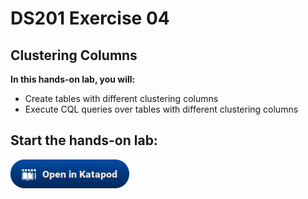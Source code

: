 # DS201 Exercise 04

## Clustering Columns

**In this hands-on lab, you will:**
* Create tables with different clustering columns
* Execute CQL queries over tables with different clustering columns

## Start the hands-on lab:

[![Open in KataPod](https://github.com/DataStax-Academy/katapod-shared-assets/blob/main/images/open-in-katapod.png)](https://gitpod.io/##https://github.com/DataStax-Academy/ds201-lab04/)